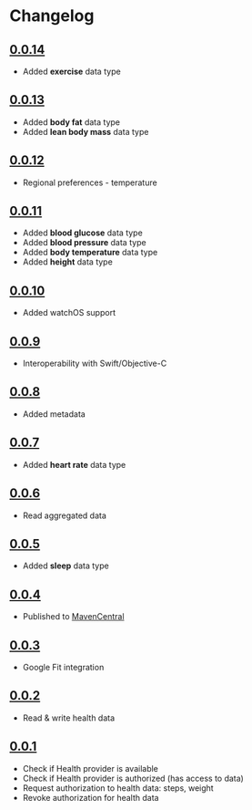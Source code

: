 # Changelog

## [0.0.14](https://github.com/vitoksmile/HealthKMP/releases/tag/0.0.14)

- Added **exercise** data type

## [0.0.13](https://github.com/vitoksmile/HealthKMP/releases/tag/0.0.13)

- Added **body fat** data type
- Added **lean body mass** data type

## [0.0.12](https://github.com/vitoksmile/HealthKMP/releases/tag/0.0.12)

- Regional preferences - temperature

## [0.0.11](https://github.com/vitoksmile/HealthKMP/releases/tag/0.0.11)

- Added **blood glucose** data type
- Added **blood pressure** data type
- Added **body temperature** data type
- Added **height** data type

## [0.0.10](https://github.com/vitoksmile/HealthKMP/releases/tag/0.0.10)

- Added watchOS support

## [0.0.9](https://github.com/vitoksmile/HealthKMP/releases/tag/0.0.9)

- Interoperability with Swift/Objective-C

## [0.0.8](https://github.com/vitoksmile/HealthKMP/releases/tag/0.0.8)

- Added metadata

## [0.0.7](https://github.com/vitoksmile/HealthKMP/releases/tag/0.0.7)

- Added **heart rate** data type

## [0.0.6](https://github.com/vitoksmile/HealthKMP/releases/tag/0.0.6)

- Read aggregated data

## [0.0.5](https://github.com/vitoksmile/HealthKMP/releases/tag/0.0.5)

- Added **sleep** data type

## [0.0.4](https://github.com/vitoksmile/HealthKMP/releases/tag/0.0.4)

- Published to [MavenCentral](https://central.sonatype.com/search?namespace=com.viktormykhailiv&name=health-kmp)

## [0.0.3](https://github.com/vitoksmile/HealthKMP/releases/tag/v0.0.3)

- Google Fit integration

## [0.0.2](https://github.com/vitoksmile/HealthKMP/releases/tag/v0.0.2)

- Read & write health data

## [0.0.1](https://github.com/vitoksmile/HealthKMP/releases/tag/v0.0.1)

- Check if Health provider is available
- Check if Health provider is authorized (has access to data)
- Request authorization to health data: steps, weight
- Revoke authorization for health data